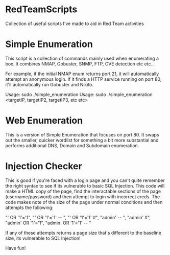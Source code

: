 # RedTeamScripts
Collection of useful scripts I've made to aid in Red Team activities

# Simple Enumeration
This script is a collection of commands mainly used when enumerating a box. It combines NMAP, Gobuster, SNMP, FTP, CVE detection etc etc...

For example, if the initial NMAP enum returns port 21, it will automatically attempt an anonymous login. If it finds a HTTP service running on port 80, it'll automatically run Gobuster and Nikito.

Usage: sudo ./simple_enumeration <targetIP>
Usage: sudo ./simple_enumeration <targetIP, targetIP2, targetIP3, etc etc>


# Web Enumeration
This is a version of Simple Enumeration that focuses on port 80. It swaps out the smaller, quicker wordlist for something a bit more substantial and performs additional DNS, Domain and Subdomain enumeration.

# Injection Checker
This is good if you're faced with a login page and you can't quite remember the right syntax to see if its vulnerable to basic SQL Injection. This code will make a HTML copy of the page, find the interactable sections of the page (username/password) and then attempt to login with incorrect creds. The code makes note of the size of the page under normal conditions and then attempts the following:

"' OR '1'='1", 
"' OR '1'='1' -- ",
"' OR '1'='1' #",
"admin' -- ",
"admin' #",
"admin' OR '1'='1",
"admin' OR '1'='1' -- "

If any of these attempts returns a page size that's different to the baseline size, its vulnerable to SQL Injection!

Have fun!

